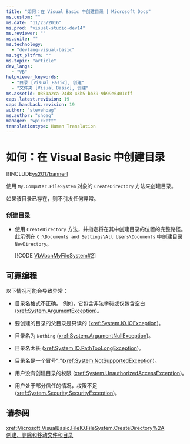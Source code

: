 ```yaml
---
title: "如何：在 Visual Basic 中创建目录 | Microsoft Docs"
ms.custom: ""
ms.date: "11/23/2016"
ms.prod: "visual-studio-dev14"
ms.reviewer: ""
ms.suite: ""
ms.technology: 
  - "devlang-visual-basic"
ms.tgt_pltfrm: ""
ms.topic: "article"
dev_langs: 
  - "VB"
helpviewer_keywords: 
  - "目录 [Visual Basic], 创建"
  - "文件夹 [Visual Basic], 创建"
ms.assetid: 0351a2ca-24d8-43b5-bb39-9b99e6401cff
caps.latest.revision: 19
caps.handback.revision: 19
author: "stevehoag"
ms.author: "shoag"
manager: "wpickett"
translationtype: Human Translation
---
```

# 如何：在 Visual Basic 中创建目录
[!INCLUDE[vs2017banner](../../../../csharp/includes/vs2017banner.md)]

使用 `My.Computer.FileSystem` 对象的 `CreateDirectory` 方法来创建目录。  
  
 如果该目录已存在，则不引发任何异常。  
  
### 创建目录  
  
-   使用 `CreateDirectory` 方法，并指定将在其中创建目录的位置的完整路径。  此示例在 `C:\Documents and Settings\All Users\Documents` 中创建目录 `NewDirectory`。  
  
     [!CODE [VbVbcnMyFileSystem#2](../CodeSnippet/VS_Snippets_VBCSharp/VbVbcnMyFileSystem#2)]  
  
## 可靠编程  
 以下情况可能会导致异常：  
  
-   目录名格式不正确。  例如，它包含非法字符或仅包含空白 \(<xref:System.ArgumentException>\)。  
  
-   要创建的目录的父目录是只读的 \(<xref:System.IO.IOException>\)。  
  
-   目录名为 `Nothing` \(<xref:System.ArgumentNullException>\)。  
  
-   目录名太长 \(<xref:System.IO.PathTooLongException>\)。  
  
-   目录名是一个冒号“:”\(<xref:System.NotSupportedException>\)。  
  
-   用户没有创建目录的权限 \(<xref:System.UnauthorizedAccessException>\)。  
  
-   用户处于部分信任的情况，权限不足 \(<xref:System.Security.SecurityException>\)。  
  
## 请参阅  
 <xref:Microsoft.VisualBasic.FileIO.FileSystem.CreateDirectory%2A>   
 [创建、删除和移动文件和目录](../../../../visual-basic/developing-apps/programming/drives-directories-files/creating-deleting-and-moving-files-and-directories.md)